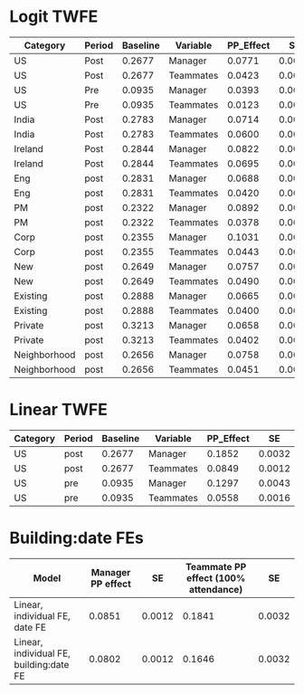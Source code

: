 # Logit TWFE

| Category     | Period | Baseline | Variable  | PP_Effect |    SE    | CI_Lower | CI_Upper | Relative_Effect |   SE   | CI_Lower_Relative | CI_Upper_Relative |
|--------------|--------|----------|-----------|-----------|----------|----------|----------|-----------------|--------|-------------------|-------------------|
| US           | Post   | 0.2677   | Manager   | 0.0771    | 0.0012   | 0.0747   | 0.0794   | 0.2880          | 0.0049 | 0.2772            | 0.2974            |
| US           | Post   | 0.2677   | Teammates | 0.0423    | 0.0007   | 0.0409   | 0.0438   | 0.1582          | 0.0027 | 0.1540            | 0.1638            |
| US           | Pre    | 0.0935   | Manager   | 0.0393    | 0.0013   | 0.0368   | 0.0418   | 0.4203          | 0.0138 | 0.3969            | 0.4488            |
| US           | Pre    | 0.0935   | Teammates | 0.0123    | 0.0004   | 0.0115   | 0.0131   | 0.1317          | 0.0047 | 0.1240            | 0.1418            |
| India        | Post   | 0.2783   | Manager   | 0.0714    | 0.0023   | 0.0669   | 0.0759   | 0.2566          | 0.0084 | 0.2439            | 0.2766            |
| India        | Post   | 0.2783   | Teammates | 0.0600    | 0.0019   | 0.0563   | 0.0636   | 0.2155          | 0.0065 | 0.2034            | 0.2274            |
| Ireland      | Post   | 0.2844   | Manager   | 0.0822    | 0.0042   | 0.0740   | 0.0904   | 0.2890          | 0.0170 | 0.2610            | 0.3217            |
| Ireland      | Post   | 0.2844   | Teammates | 0.0695    | 0.0034   | 0.0627   | 0.0762   | 0.2443          | 0.0139 | 0.2171            | 0.2728            |
| Eng          | post   | 0.2831   | Manager   | 0.0688    | 0.0014   | 0.0661   | 0.0714   | 0.2430          | 0.0054 | 0.2306            | 0.2538            |
| Eng          | post   | 0.2831   | Teammates | 0.0420    | 0.0009   | 0.0403   | 0.0437   | 0.1484          | 0.0034 | 0.1437            | 0.1556            |
| PM           | post   | 0.2322   | Manager   | 0.0892    | 0.0029   | 0.0835   | 0.0946   | 0.3842          | 0.0134 | 0.3508            | 0.4021            |
| PM           | post   | 0.2322   | Teammates | 0.0378    | 0.0016   | 0.0348   | 0.0407   | 0.1630          | 0.0069 | 0.1514            | 0.1763            |
| Corp         | post   | 0.2355   | Manager   | 0.1031    | 0.0029   | 0.0974   | 0.1085   | 0.4378          | 0.0146 | 0.4056            | 0.4587            |
| Corp         | post   | 0.2355   | Teammates | 0.0443    | 0.0018   | 0.0408   | 0.0475   | 0.1880          | 0.0074 | 0.1699            | 0.2006            |
| New          | post   | 0.2649   | Manager   | 0.0757    | 0.0029   | 0.0703   | 0.0815   | 0.2859          | 0.0114 | 0.2675            | 0.3093            |
| New          | post   | 0.2649   | Teammates | 0.0490    | 0.0018   | 0.0458   | 0.0522   | 0.1849          | 0.0067 | 0.1746            | 0.1992            |
| Existing     | post   | 0.2888   | Manager   | 0.0665    | 0.0015   | 0.0632   | 0.0694   | 0.2302          | 0.0058 | 0.2203            | 0.2447            |
| Existing     | post   | 0.2888   | Teammates | 0.0400    | 0.0010   | 0.0381   | 0.0417   | 0.1384          | 0.0034 | 0.1329            | 0.1460            |
| Private      | post   | 0.3213   | Manager   | 0.0658    | 0.0020   | 0.0619   | 0.0695   | 0.2048          | 0.0067 | 0.1917            | 0.2174            |
| Private      | post   | 0.3213   | Teammates | 0.0402    | 0.0013   | 0.0376   | 0.0426   | 0.1251          | 0.0042 | 0.1169            | 0.1336            |
| Neighborhood | post   | 0.2656   | Manager   | 0.0758    | 0.0021   | 0.0717   | 0.0797   | 0.2854          | 0.0095 | 0.2650            | 0.3015            |
| Neighborhood | post   | 0.2656   | Teammates | 0.0451    | 0.0014   | 0.0423   | 0.0477   | 0.1697          | 0.0056 | 0.1536            | 0.1747            |

# Linear TWFE
| Category | Period | Baseline | Variable  | PP_Effect | SE     | Relative_Effect |
|----------|--------|----------|-----------|-----------|--------|-----------------|
| US       | post   | 0.2677   | Manager   | 0.1852    | 0.0032 | 0.6918          |
| US       | post   | 0.2677   | Teammates | 0.0849    | 0.0012 | 0.3171          |
| US       | pre    | 0.0935   | Manager   | 0.1297    | 0.0043 | 1.3872          |
| US       | pre    | 0.0935   | Teammates | 0.0558    | 0.0016 | 0.5968          |

# Building:date FEs
| Model                                   | Manager PP effect | SE     | Teammate PP effect (100%   attendance) | SE     |
|-----------------------------------------|-------------------|--------|----------------------------------------|--------|
| Linear, individual FE, date FE          | 0.0851            | 0.0012 | 0.1841                                 | 0.0032 |
| Linear, individual FE, building:date FE | 0.0802            | 0.0012 | 0.1646                                 | 0.0032 |
